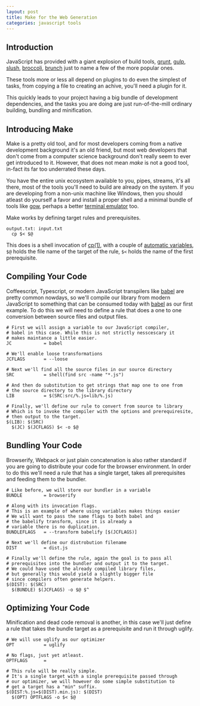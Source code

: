 ```yaml
---
layout: post
title: Make for the Web Generation
categories: javascript tools
---
```


## Introduction
JavaScript has provided with a giant explosion of build tools,
[grunt][grunt], [gulp][gulp], [slush][slush], [broccoli][broccoli], [brunch][brunch] just to name a few of the more popular ones.

These tools more or less all depend on plugins to do even the simplest of tasks,
from copying a file to creating an achive, you'll need a plugin for it.

This quickly leads to your project having a big bundle of development dependencies,
and the tasks you are doing are just run-of-the-mill ordinary building, bundling and minification.

## Introducing Make
Make is a pretty old tool, and for most developers coming from a native development background it's an old friend, but most web developers that don't come from a computer science background don't really seem to ever get introduced to it.
However, that does not mean *make* is not a good tool, in-fact its far too underrated these days.

You have the entire unix ecosystem available to you, pipes, streams, it's all there, most of the tools you'll need to build are already on the system. If you are developing from a non-unix machine like Windows, then you should atleast do yourself a favor and install a proper shell and a minimal bundle of tools like [gow][gow], perhaps a better [terminal emulator][cmder] too.

Make works by defining target rules and prerequisites.

```make
output.txt: input.txt
  cp $< $@
```

This does is a shell invocation of [cp(1)](cp), with a couple of [automatic variables][make-automatic-variables], `$@` holds the file name of the target of the rule, `$<` holds the name of the first prerequisite.

## Compiling Your Code
Coffeescript, Typescript, or modern JavaScript transpilers like [babel][babel] are pretty common nowdays, so we'll compile our library from modern JavaScript to something that can be consumed today with [babel][babel] as our first example. To do this we will need to define a rule that does a one to one conversion between source files and output files.

```make
# First we will assign a variable to our JavaScript compiler,
# babel in this case. While this is not strictly nesscescary it
# makes maintance a little easier.
JC            = babel

# We'll enable loose transformations
JCFLAGS       = --loose

# Next we'll find all the source files in our source directory
SRC           = shell(find src -name "*.js")

# And then do substitution to get strings that map one to one from
# the source directory to the library directory
LIB           = $(SRC:src/%.js=lib/%.js)

# Finally, we'll define our rule to convert from source to library
# Which is to invoke the compiler with the options and prerequiresite,
# then output to the target.
$(LIB): $(SRC)
  $(JC) $(JCFLAGS) $< -o $@
```

## Bundling Your Code
Browserify, Webpack or just plain concatenation is also rather standard if you are going to distribute your code for the browser environment. In order to do this we'll need a rule that has a single target, takes all prerequisites and feeding them to the bundler.

```make
# Like before, we will store our bundler in a variable
BUNDLE        = browserify

# Along with its invocation flags.
# This is an example of where using variables makes things easier
# We will want to pass the same flags to both babel and
# the babelify transform, since it is already a 
# variable there is no duplication.
BUNDLEFLAGS   = --transform babelify [$(JCFLAGS)]

# Next we'll define our distrobution filename
DIST          = dist.js

# Finally we'll define the rule, again the goal is to pass all
# prerequisites into the bundler and output it to the target.
# We could have used the already compiled library files,
# but generally this would yield a slightly bigger file
# since compilers often generate helpers.
$(DIST): $(SRC)
  $(BUNDLE) $(JCFLAGS) -o $@ $^
```

## Optimizing Your Code
Minification and dead code removal is another, in this case we'll just define a rule that takes the bundle target as a prerequisite and run it through uglify.

```make
# We will use uglify as our optimizer
OPT           = uglify

# No flags, just yet atleast.
OPTFLAGS      = 

# This rule will be really simple.
# It's a single target with a single prerequisite passed through
# our optimizer, we will however do some simple substitution to
# get a target has a "min" suffix.
$(DIST:%.js=$(DIST).min.js): $(DIST)
  $(OPT) OPTFLAGS -o $< $@
```

[grunt]: http://gruntjs.com/ "Grunt"
[gulp]: http://gulpjs.com/ "Gulp"
[slush]: http://slushjs.github.io/#/ "Slush"
[broccoli]: https://github.com/broccolijs/broccoli "Broccoli"
[brunch]: http://brunch.io/ "Brunch"

[coffeescript]:http://coffeescript.org "CoffeeScript"
[typescript]: http://www.typescriptlang.org "TypeScript"
[babel]: https://babeljs.io "Babel"
[gow]:  https://github.com/bmatzelle/gow/wiki "GNU on Windows"
[cmder]:http://bliker.github.io/cmder/ "Portable console emulator for Windows"

[cp]: http://linux.die.net/man/1/cp "copy files and directories"
[make-automatic-variables]: https://www.gnu.org/software/make/manual/html_node/Automatic-Variables.html "Make: Automatic Variables"
